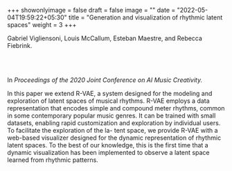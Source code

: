 +++
showonlyimage = false
draft = false
image = ""
date = "2022-05-04T19:59:22+05:30"
title = "Generation and visualization of rhythmic latent spaces"
weight = 3
+++

Gabriel Vigliensoni, Louis McCallum, Esteban Maestre, and Rebecca Fiebrink. 

<br><br>

In _Proceedings of the 2020 Joint Conference on AI Music Creativity._

<!--more-->

In this paper we extend R-VAE, a system designed for the modeling and exploration of latent spaces of musical rhythms. R-VAE employs a data representation that encodes simple and compound meter rhythms, common in some contemporary popular music genres. It can be trained with small datasets, enabling rapid customization and exploration by individual users. To facilitate the exploration of the la- tent space, we provide R-VAE with a web-based visualizer designed for the dynamic representation of rhythmic latent spaces. To the best of our knowledge, this is the first time that a dynamic visualization has been implemented to observe a latent space learned from rhythmic patterns.
